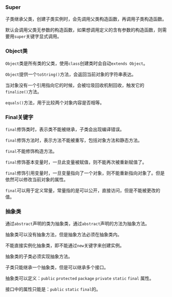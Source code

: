### Super

子类继承父类，创建子类实例时，会先调用父类构造函数，再调用子类构造函数。

默认会调用父类无参数的构造函数，如果想调用定义的含有参数的构造函数，则需要用`super`关键字显式调用。



### Object类

`Object`类是所有类的父类，使用`class`创建类时会自动`extends Object`。

 `Object`提供一个`toString()`方法，会返回当前对象的字符串表达。

当对象没有一个引用指向它的时候，会被垃圾回收机制回收，触发它的`finalize()`方法。

`equals()`方法，用于比较两个对象内容是否相等。



### Final关键字

`final`修饰类时，表示类不能被继承，子类会出现编译错误。

`final`修饰方法时，表示方法不能被重写，包括对象方法和静态方法。

`final`不能修饰构造方法。

`final`修饰基本变量时，一旦此变量被赋值，则不能再次被重新赋值了。

`final`修饰引用变量时，一旦变量指向了一个对象，则不能重新指向对象了。但是依然可以修改当前对象的属性。

`final`可以用于定义常量，常量指的是可以公开，直接访问，但是不能被更改的值。



### 抽象类

通过`abstract`声明的类为抽象类，通过`abstract`声明的方法为抽象方法。

抽象类可以没有抽象方法，但是抽象方法必须在抽象类内。

不能直接实例化抽象类，即不能通过`new`关键字来创建实例。

抽象类的子类必须实现抽象方法。

子类只能继承一个抽象类，但是可以继承多个接口。

抽象类可以定义：`public` `protected` `package` `private` `static` `final` 属性。

接口中的属性只能是：`public` `static` `final`的。